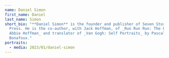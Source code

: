 ```yaml
---
name: Daniel Simon
first_name: Daniel
last_name: Simon
short_bio: "**Daniel Simon** is the founder and publisher of Seven Stories
  Press. He is the co-author, with Jack Hoffman, of _Run Run Run: The Lives of
  Abbie Hoffman_ and translator of _Van Gogh: Self Portraits_ by Pascal
  Bonafoux."
portraits:
  - media: 2023/01/daniel-simon
---
```

